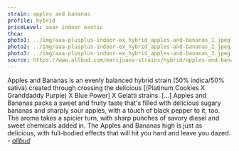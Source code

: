 ```yaml
---
strain: apples and bananas
profile: hybrid
priceLevel: aaa+ indoor exotic
thca:
photo1: ../img/aaa-plusplus-indoor-ex_hybrid_apples-and-bananas_1.jpeg
photo2: ../img/aaa-plusplus-indoor-ex_hybrid_apples-and-bananas_2.jpeg
photo3: ../img/aaa-plusplus-indoor-ex_hybrid_apples-and-bananas_3.jpeg
source: https://www.allbud.com/marijuana-strains/hybrid/apples-and-bananas
---
```


Apples and Bananas is an evenly balanced hybrid strain (50% indica/50% sativa) created through crossing the delicious [(Platinum Cookies X Granddaddy Purple) X Blue Power] X Gelatti strains. [...] Apples and Bananas packs a sweet and fruity taste that's filled with delicious sugary bananas and sharply sour apples, with a touch of black pepper to it, too. The aroma takes a spicier turn, with sharp punches of savory diesel and sweet chemicals added in. The Apples and Bananas high is just as delicious, with full-bodied effects that will hit you hard and leave you dazed. <cite>- <a href="{{ source }}">allbud</a> </cite>

